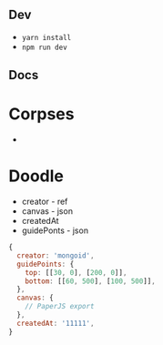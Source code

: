 ## Dev
* `yarn install`
* `npm run dev`

## Docs

# Corpses
*

# Doodle
* creator - ref
* canvas - json
* createdAt
* guidePonts - json

```js
{
  creator: 'mongoid',
  guidePoints: {
    top: [[30, 0], [200, 0]],
    bottom: [[60, 500], [100, 500]],
  },
  canvas: {
    // PaperJS export
  },
  createdAt: '11111',
}
```
